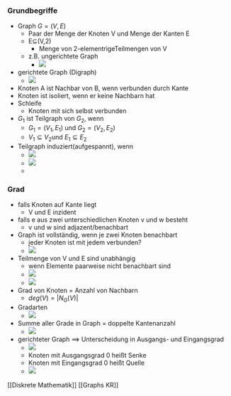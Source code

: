 ### Grundbegriffe
+  Graph $G=(V,E)$
	+ Paar der Menge der Knoten V und Menge der Kanten E
	+ E⊆(V,2)
		+ Menge von 2-elementrigeTeilmengen von V
	+ z.B. ungerichtete Graph
		+ ![](../../z_images/Pasted%20image%2020220508130402.png)
+ gerichtete Graph (Digraph)
	+ ![](../../z_images/Pasted%20image%2020220508130756.png)
+ Knoten A ist Nachbar von B, wenn verbunden durch Kante
+ Knoten ist isoliert, wenn er keine Nachbarn hat
+ Schleife
	+ Knoten mit sich selbst verbunden
+ $G_1$ ist Teilgraph von $G_2$, wenn
	+ $G_1=(V_1,E_1)$ und $G_2=(V_2,E_2)$
	+ $V_1⊆V_2$und $E_1⊆E_2$
+ Teilgraph induziert(aufgespannt), wenn
	+ ![](../../z_images/Pasted%20image%2020220508131411.png)
	+ ![](../../z_images/Pasted%20image%2020220508131641.png)
	+ 
### Grad
+ falls Knoten auf Kante liegt
	+  V und E inzident
+ falls e aus zwei unterschiedlichen Knoten v und w besteht
	+ v und w sind adjazent/benachbart
+ Graph ist vollständig, wenn je zwei Knoten benachbart
	+ jeder Knoten ist mit jedem verbunden?
	+ ![](../../z_images/Pasted%20image%2020220508144551.png)
+ Teilmenge von V und E sind unabhängig
	+ wenn Elemente paarweise nicht benachbart sind
	+ ![](../../z_images/Pasted%20image%2020220508145351.png)
	+ ![](../../z_images/Pasted%20image%2020220508145357.png)
+ Grad von Knoten = Anzahl von Nachbarn
	+ $deg(V)=|N_G(V)|$
+ Gradarten
	+ ![](../../z_images/Pasted%20image%2020220508145821.png)
+ Summe aller Grade in Graph = doppelte Kantenanzahl
	+ ![](../../z_images/Pasted%20image%2020220508150003.png)
+ gerichteter Graph ==> Unterscheidung in Ausgangs- und Eingangsgrad
	+ ![](../../z_images/Pasted%20image%2020220508150304.png)
	+ Knoten mit Ausgangsgrad 0 heißt Senke
	+ Knoten mit Eingangsgrad 0 heißt Quelle
	+ ![](../../z_images/Pasted%20image%2020220508153515.png)

[[Diskrete Mathematik]] [[Graphs KR]]